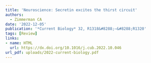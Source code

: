 ```yaml
---
title: 'Neuroscience: Secretin excites the thirst circuit'
authors:
  - Zimmerman CA
date: '2022-12-05'
publication: '*Current Biology* 32, R1318&#8288;–&#8288;R1320'
tags: [Review]
links:
- name: HTML
  url: https://dx.doi.org/10.1016/j.cub.2022.10.046
url_pdf: uploads/2022-current-biology.pdf
---
```

